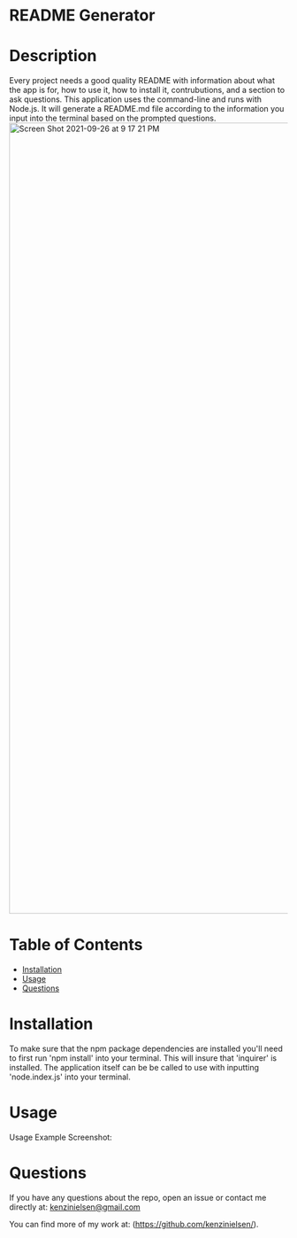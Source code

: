 # README Generator

# Description
Every project needs a good quality README with information about what the app is for, how to use it, how to install it, contrubutions, and a section to ask questions. 
This application uses the command-line and runs with Node.js. It will generate a README.md file according to the information you input into the terminal based on the prompted questions.
<img width="1428" alt="Screen Shot 2021-09-26 at 9 17 21 PM" src="https://user-images.githubusercontent.com/86693696/134840623-4d8446db-ac98-4587-a757-36a383d5d751.png">

# Table of Contents 
 * [Installation](#installation)
 * [Usage](#usage)
 * [Questions](#questions)

# Installation

To make sure that the npm package dependencies are installed you'll need to first run 'npm install' into your terminal. This will insure that 'inquirer' is installed. The application itself can be be called to use with inputting 'node.index.js' into your terminal.
# Usage
Usage Example Screenshot:

# Questions
 If you have any questions about the repo, open an issue or contact me directly at:
 kenzinielsen@gmail.com

You can find more of my work at: (https://github.com/kenzinielsen/).
